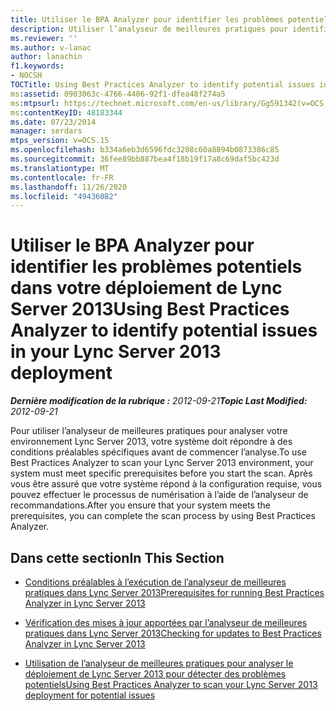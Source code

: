 ```yaml
---
title: Utiliser le BPA Analyzer pour identifier les problèmes potentiels dans votre déploiement
description: Utiliser l’analyseur de meilleures pratiques pour identifier les problèmes potentiels dans votre déploiement.
ms.reviewer: ''
ms.author: v-lanac
author: lanachin
f1.keywords:
- NOCSH
TOCTitle: Using Best Practices Analyzer to identify potential issues in your deployment
ms:assetid: 0903063c-4766-4406-92f1-dfea48f274a5
ms:mtpsurl: https://technet.microsoft.com/en-us/library/Gg591342(v=OCS.15)
ms:contentKeyID: 48183344
ms.date: 07/23/2014
manager: serdars
mtps_version: v=OCS.15
ms.openlocfilehash: b334a6eb3d6596fdc3208c60a8894b0873386c85
ms.sourcegitcommit: 36fee89bb887bea4f18b19f17a8c69daf5bc423d
ms.translationtype: MT
ms.contentlocale: fr-FR
ms.lasthandoff: 11/26/2020
ms.locfileid: "49436082"
---
```

# <a name="using-best-practices-analyzer-to-identify-potential-issues-in-your-lync-server-2013-deployment"></a><span data-ttu-id="09d39-103">Utiliser le BPA Analyzer pour identifier les problèmes potentiels dans votre déploiement de Lync Server 2013</span><span class="sxs-lookup"><span data-stu-id="09d39-103">Using Best Practices Analyzer to identify potential issues in your Lync Server 2013 deployment</span></span>

<div data-xmlns="http://www.w3.org/1999/xhtml">

<div class="topic" data-xmlns="http://www.w3.org/1999/xhtml" data-msxsl="urn:schemas-microsoft-com:xslt" data-cs="https://msdn.microsoft.com/">

<div data-asp="https://msdn2.microsoft.com/asp">



</div>

<div id="mainSection">

<div id="mainBody"><span data-ttu-id="09d39-104">

<span> </span></span><span class="sxs-lookup"><span data-stu-id="09d39-104">

<span> </span></span></span>

<span data-ttu-id="09d39-105">_**Dernière modification de la rubrique :** 2012-09-21_</span><span class="sxs-lookup"><span data-stu-id="09d39-105">_**Topic Last Modified:** 2012-09-21_</span></span>

<span data-ttu-id="09d39-106">Pour utiliser l’analyseur de meilleures pratiques pour analyser votre environnement Lync Server 2013, votre système doit répondre à des conditions préalables spécifiques avant de commencer l’analyse.</span><span class="sxs-lookup"><span data-stu-id="09d39-106">To use Best Practices Analyzer to scan your Lync Server 2013 environment, your system must meet specific prerequisites before you start the scan.</span></span> <span data-ttu-id="09d39-107">Après vous être assuré que votre système répond à la configuration requise, vous pouvez effectuer le processus de numérisation à l’aide de l’analyseur de recommandations.</span><span class="sxs-lookup"><span data-stu-id="09d39-107">After you ensure that your system meets the prerequisites, you can complete the scan process by using Best Practices Analyzer.</span></span>

<div>

## <a name="in-this-section"></a><span data-ttu-id="09d39-108">Dans cette section</span><span class="sxs-lookup"><span data-stu-id="09d39-108">In This Section</span></span>

  - [<span data-ttu-id="09d39-109">Conditions préalables à l’exécution de l’analyseur de meilleures pratiques dans Lync Server 2013</span><span class="sxs-lookup"><span data-stu-id="09d39-109">Prerequisites for running Best Practices Analyzer in Lync Server 2013</span></span>](lync-server-2013-prerequisites-for-running-best-practices-analyzer.md)

  - [<span data-ttu-id="09d39-110">Vérification des mises à jour apportées par l’analyseur de meilleures pratiques dans Lync Server 2013</span><span class="sxs-lookup"><span data-stu-id="09d39-110">Checking for updates to Best Practices Analyzer in Lync Server 2013</span></span>](lync-server-2013-checking-for-updates-to-best-practices-analyzer.md)

  - [<span data-ttu-id="09d39-111">Utilisation de l’analyseur de meilleures pratiques pour analyser le déploiement de Lync Server 2013 pour détecter des problèmes potentiels</span><span class="sxs-lookup"><span data-stu-id="09d39-111">Using Best Practices Analyzer to scan your Lync Server 2013 deployment for potential issues</span></span>](lync-server-2013-using-best-practices-analyzer-to-scan-your-deployment-for-potential-issues.md)

<span data-ttu-id="09d39-112"></div>

</div>

<span> </span>

</div>

</div>

</span><span class="sxs-lookup"><span data-stu-id="09d39-112"></div>

</div>

<span> </span>

</div>

</div>

</span></span></div>


